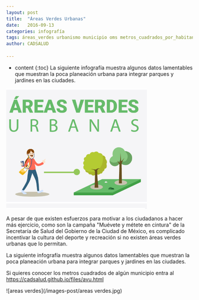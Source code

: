 ```yaml
---
layout: post
title:  "Áreas Verdes Urbanas"
date:   2016-09-13 
categories: infografía
tags: áreas_verdes urbanismo municipio oms metros_cuadrados_por_habitante parques jardines áreas_verdes_urbanas espacio_verde metros_cuadrados_área_verde
author: CADSALUD

---
```

* content
{:toc}
La siguiente infografía muestra algunos datos lamentables que muestran la poca planeación urbana para integrar parques y jardines en las ciudades.

<img src="/images-post/avu.png" width="380">




A pesar de que existen esfuerzos para motivar a los ciudadanos a hacer más ejercicio, como son la campaña "Muévete y métete en cintura" de la Secretaría de Salud del Gobierno de la Ciudad de México, es complicado incentivar la cultura del deporte y recreación si no existen áreas verdes urbanas que lo permitan.

La siguiente infografía muestra algunos datos lamentables que muestran la poca planeación urbana para integrar parques y jardines en las ciudades.

 

Si quieres conocer los metros cuadrados de algún municipio entra al <https://cadsalud.github.io/files/avu.html>


![areas verdes](/images-post/areas verdes.jpg)
